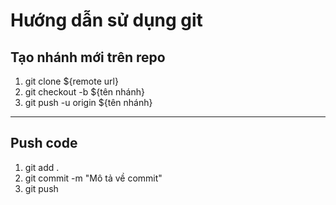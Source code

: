 # Hướng dẫn sử dụng git

## Tạo nhánh mới trên repo

<ol>
    <li>git clone ${remote url} </li>
    <li>git checkout -b ${tên nhánh}</li>
    <li>git push -u origin ${tên nhánh}</li>
</ol>

---

## Push code 

<ol>
    <li>git add .</li>
    <li>git commit -m "Mô tả về commit"</li>
    <li>git push</li>
</ol>

